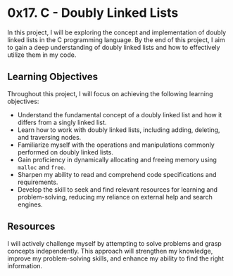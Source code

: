 # 0x17. C - Doubly Linked Lists

In this project, I will be exploring the concept and implementation of doubly linked lists in the C programming language. By the end of this project, I aim to gain a deep understanding of doubly linked lists and how to effectively utilize them in my code.

## Learning Objectives

Throughout this project, I will focus on achieving the following learning objectives:

- Understand the fundamental concept of a doubly linked list and how it differs from a singly linked list.
- Learn how to work with doubly linked lists, including adding, deleting, and traversing nodes.
- Familiarize myself with the operations and manipulations commonly performed on doubly linked lists.
- Gain proficiency in dynamically allocating and freeing memory using `malloc` and `free`.
- Sharpen my ability to read and comprehend code specifications and requirements.
- Develop the skill to seek and find relevant resources for learning and problem-solving, reducing my reliance on external help and search engines.

## Resources

I will actively challenge myself by attempting to solve problems and grasp concepts independently. This approach will strengthen my knowledge, improve my problem-solving skills, and enhance my ability to find the right information.